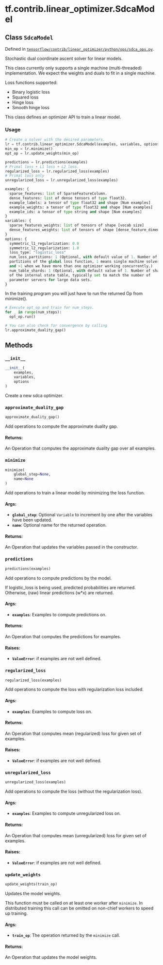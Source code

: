<div itemscope itemtype="http://developers.google.com/ReferenceObject">
<meta itemprop="name" content="tf.contrib.linear_optimizer.SdcaModel" />
<meta itemprop="property" content="__init__"/>
<meta itemprop="property" content="approximate_duality_gap"/>
<meta itemprop="property" content="minimize"/>
<meta itemprop="property" content="predictions"/>
<meta itemprop="property" content="regularized_loss"/>
<meta itemprop="property" content="unregularized_loss"/>
<meta itemprop="property" content="update_weights"/>
</div>

# tf.contrib.linear_optimizer.SdcaModel

## Class `SdcaModel`





Defined in [`tensorflow/contrib/linear_optimizer/python/ops/sdca_ops.py`](https://www.tensorflow.org/code/tensorflow/contrib/linear_optimizer/python/ops/sdca_ops.py).

Stochastic dual coordinate ascent solver for linear models.

This class currently only supports a single machine (multi-threaded)
implementation. We expect the weights and duals to fit in a single machine.

Loss functions supported:

 * Binary logistic loss
 * Squared loss
 * Hinge loss
 * Smooth hinge loss

This class defines an optimizer API to train a linear model.

### Usage

```python
# Create a solver with the desired parameters.
lr = tf.contrib.linear_optimizer.SdcaModel(examples, variables, options)
min_op = lr.minimize()
opt_op = lr.update_weights(min_op)

predictions = lr.predictions(examples)
# Primal loss + L1 loss + L2 loss.
regularized_loss = lr.regularized_loss(examples)
# Primal loss only
unregularized_loss = lr.unregularized_loss(examples)

examples: {
  sparse_features: list of SparseFeatureColumn.
  dense_features: list of dense tensors of type float32.
  example_labels: a tensor of type float32 and shape [Num examples]
  example_weights: a tensor of type float32 and shape [Num examples]
  example_ids: a tensor of type string and shape [Num examples]
}
variables: {
  sparse_features_weights: list of tensors of shape [vocab size]
  dense_features_weights: list of tensors of shape [dense_feature_dimension]
}
options: {
  symmetric_l1_regularization: 0.0
  symmetric_l2_regularization: 1.0
  loss_type: "logistic_loss"
  num_loss_partitions: 1 (Optional, with default value of 1. Number of
  partitions of the global loss function, 1 means single machine solver,
  and >1 when we have more than one optimizer working concurrently.)
  num_table_shards: 1 (Optional, with default value of 1. Number of shards
  of the internal state table, typically set to match the number of
  parameter servers for large data sets.
}
```

In the training program you will just have to run the returned Op from
minimize().

```python
# Execute opt_op and train for num_steps.
for _ in range(num_steps):
  opt_op.run()

# You can also check for convergence by calling
lr.approximate_duality_gap()
```

## Methods

<h3 id="__init__"><code>__init__</code></h3>

``` python
__init__(
    examples,
    variables,
    options
)
```

Create a new sdca optimizer.

<h3 id="approximate_duality_gap"><code>approximate_duality_gap</code></h3>

``` python
approximate_duality_gap()
```

Add operations to compute the approximate duality gap.

#### Returns:

  An Operation that computes the approximate duality gap over all
  examples.

<h3 id="minimize"><code>minimize</code></h3>

``` python
minimize(
    global_step=None,
    name=None
)
```

Add operations to train a linear model by minimizing the loss function.

#### Args:

* <b>`global_step`</b>: Optional `Variable` to increment by one after the
    variables have been updated.
* <b>`name`</b>: Optional name for the returned operation.


#### Returns:

  An Operation that updates the variables passed in the constructor.

<h3 id="predictions"><code>predictions</code></h3>

``` python
predictions(examples)
```

Add operations to compute predictions by the model.

If logistic_loss is being used, predicted probabilities are returned.
Otherwise, (raw) linear predictions (w*x) are returned.

#### Args:

* <b>`examples`</b>: Examples to compute predictions on.


#### Returns:

  An Operation that computes the predictions for examples.


#### Raises:

* <b>`ValueError`</b>: if examples are not well defined.

<h3 id="regularized_loss"><code>regularized_loss</code></h3>

``` python
regularized_loss(examples)
```

Add operations to compute the loss with regularization loss included.

#### Args:

* <b>`examples`</b>: Examples to compute loss on.


#### Returns:

  An Operation that computes mean (regularized) loss for given set of
  examples.

#### Raises:

* <b>`ValueError`</b>: if examples are not well defined.

<h3 id="unregularized_loss"><code>unregularized_loss</code></h3>

``` python
unregularized_loss(examples)
```

Add operations to compute the loss (without the regularization loss).

#### Args:

* <b>`examples`</b>: Examples to compute unregularized loss on.


#### Returns:

  An Operation that computes mean (unregularized) loss for given set of
  examples.


#### Raises:

* <b>`ValueError`</b>: if examples are not well defined.

<h3 id="update_weights"><code>update_weights</code></h3>

``` python
update_weights(train_op)
```

Updates the model weights.

This function must be called on at least one worker after `minimize`.
In distributed training this call can be omitted on non-chief workers to
speed up training.

#### Args:

* <b>`train_op`</b>: The operation returned by the `minimize` call.


#### Returns:

  An Operation that updates the model weights.



